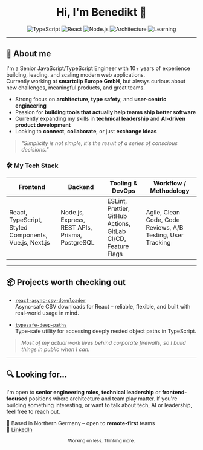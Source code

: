 <h1 style="text-align: center;">Hi, I'm Benedikt 👋</h1>
<p style="text-align: center;">
  <img alt="TypeScript" src="https://img.shields.io/badge/Code-TypeScript-3178C6?logo=typescript&logoColor=white" />
  <img alt="React" src="https://img.shields.io/badge/Frontend-React-61DAFB?logo=react&logoColor=black" />
  <img alt="Node.js" src="https://img.shields.io/badge/Backend-Node.js-339933?logo=nodedotjs&logoColor=white" />
  <img alt="Architecture" src="https://img.shields.io/badge/Focus-Architecture-blue?logo=vercel&logoColor=white" />
  <img alt="Learning" src="https://img.shields.io/badge/Learning-Leadership_&_AI-blueviolet?logo=brainfuck&logoColor=white" />
</p>

---
## 🚀 About me

I'm a Senior JavaScript/TypeScript Engineer with 10+ years of experience building, leading, and scaling modern web applications.  
Currently working at **smartclip Europe GmbH**, but always curious about new challenges, meaningful products, and great teams.

- Strong focus on **architecture**, **type safety**, and **user-centric engineering**
- Passion for **building tools that actually help teams ship better software**
- Currently expanding my skills in **technical leadership** and **AI-driven product development**
- Looking to **connect**, **collaborate**, or just **exchange ideas**

> _"Simplicity is not simple, it's the result of a series of conscious decisions."_


### 🛠 My Tech Stack

| Frontend                        | Backend                                         | Tooling & DevOps                | Workflow / Methodology         |
|--------------------------------|-------------------------------------------------|----------------------------------|-------------------------------|
| React, TypeScript, Styled Components, Vue.js, Next.js | Node.js, Express, REST APIs, Prisma, PostgreSQL | ESLint, Prettier, GitHub Actions, GitLab CI/CD, Feature Flags | Agile, Clean Code, Code Reviews, A/B Testing, User Tracking |

---

## 📦 Projects worth checking out

- [`react-async-csv-downloader`](https://github.com/besotti/react-async-csv-downloader)  
  Async-safe CSV downloads for React – reliable, flexible, and built with real-world usage in mind.

- [`typesafe-deep-paths`](https://github.com/besotti/typesafe-deep-paths)  
  Type-safe utility for accessing deeply nested object paths in TypeScript.

> _Most of my actual work lives behind corporate firewalls, so I build things in public when I can._

---

## 🔍 Looking for...

I'm open to **senior engineering roles**, **technical leadership** or **frontend-focused** positions where architecture and team play matter.
If you're building something interesting, or want to talk about tech, AI or leadership, feel free to reach out.


📍 Based in Northern Germany – open to **remote-first** teams  
🔗 [LinkedIn](https://www.linkedin.com/in/benedikt-sottong)


<p style="text-align: center;"><sub>Working on less. Thinking more.</sub></p>

